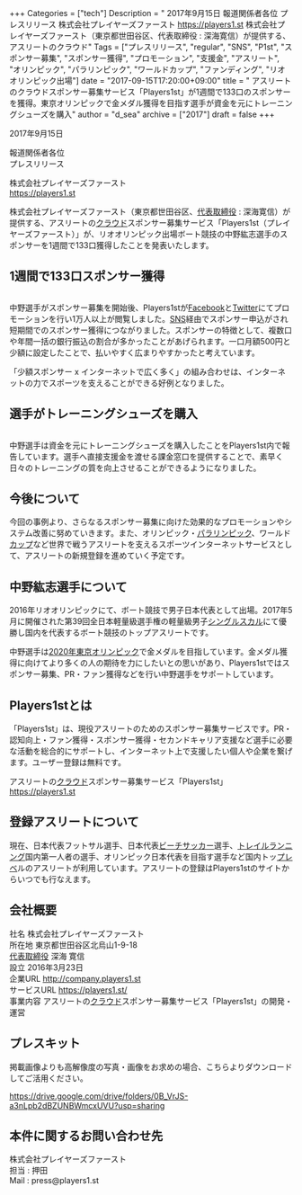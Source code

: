 +++
Categories = ["tech"]
Description = " 2017年9月15日  報道関係者各位 プレスリリース  株式会社プレイヤーズファースト https://players1.st  株式会社プレイヤーズファースト（東京都世田谷区、代表取締役 : 深海寛信）が提供する、アスリートのクラウド"
Tags = ["プレスリリース", "regular", "SNS", "P1st", "スポンサー募集", "スポンサー獲得", "プロモーション", "支援金", "アスリート", "オリンピック", "パラリンピック", "ワールドカップ", "ファンディング", "リオオリンピック出場"]
date = "2017-09-15T17:20:00+09:00"
title = " アスリートのクラウドスポンサー募集サービス「Players1st」が1週間で133口のスポンサーを獲得。東京オリンピックで金メダル獲得を目指す選手が資金を元にトレーニングシューズを購入"
author = "d_sea"
archive = ["2017"]
draft = false
+++

<body>
<p>2017年9月15日</p>


<p>報道関係者各位
<br>プレスリリース</p>


<p>株式会社プレイヤーズファースト<br><a href="https://players1.st">https://players1.st</a></p>


<p>株式会社プレイヤーズファースト（東京都世田谷区、<a class="keyword" href="http://d.hatena.ne.jp/keyword/%C2%E5%C9%BD%BC%E8%C4%F9%CC%F2">代表取締役</a> : 深海寛信）が提供する、アスリートの<a class="keyword" href="http://d.hatena.ne.jp/keyword/%A5%AF%A5%E9%A5%A6%A5%C9">クラウド</a>スポンサー募集サービス「Players1st（プレイヤーズファースト）」が、リオオリンピック出場ボート競技の中野紘志選手のスポンサーを1週間で133口獲得したことを発表いたします。</p>


<h2>1週間で133口スポンサー獲得</h2>


<p><figure class="tmblr-full" data-orig-height="758" data-orig-width="539" data-orig-src="https://cdn-ak.f.st-hatena.com/images/fotolife/d/d_sea/20180823/20180823110038.png"><img src="https://78.media.tumblr.com/da20ae93e3e24dbfffc4056e9e612e0a/tumblr_inline_owbb6eYsN11qzhrk3_540.png" class="" data-orig-height="758" data-orig-width="539" data-orig-src="https://cdn-ak.f.st-hatena.com/images/fotolife/d/d_sea/20180823/20180823110038.png" alt=""></figure></p>
<p>中野選手がスポンサー募集を開始後、Players1stが<a class="keyword" href="http://d.hatena.ne.jp/keyword/Facebook">Facebook</a>と<a class="keyword" href="http://d.hatena.ne.jp/keyword/Twitter">Twitter</a>にてプロモーションを行い1万人以上が閲覧しました。<a class="keyword" href="http://d.hatena.ne.jp/keyword/SNS">SNS</a>経由でスポンサー申込がされ短期間でのスポンサー獲得につながりました。スポンサーの特徴として、複数口や年間一括の銀行振込の割合が多かったことがあげられます。一口月額500円と少額に設定したことで、払いやすく広まりやすかったと考えています。</p>
<p>「少額スポンサー x インターネットで広く多く」の組み合わせは、インターネットの力でスポーツを支えることができる好例となりました。</p>
<h2>選手がトレーニングシューズを購入</h2>
<figure class="tmblr-full" data-orig-height="679" data-orig-width="477" data-orig-src="https://cdn-ak.f.st-hatena.com/images/fotolife/d/d_sea/20180823/20180823111121.png"><img src="https://78.media.tumblr.com/f703ecd039c13765a919deffa2f7ef78/tumblr_inline_owbb6fFL7b1qzhrk3_540.png" class="" data-orig-height="679" data-orig-width="477" data-orig-src="https://cdn-ak.f.st-hatena.com/images/fotolife/d/d_sea/20180823/20180823111121.png" alt=""></figure><p>中野選手は資金を元にトレーニングシューズを購入したことをPlayers1st内で報告しています。選手へ直接支援金を渡せる課金窓口を提供することで、素早く日々のトレーニングの質を向上させることができるようになりました。</p>
<h2>今後について</h2>
<p>今回の事例より、さらなるスポンサー募集に向けた効果的なプロモーションやシステム改善に努めていきます。また、オリンピック・<a class="keyword" href="http://d.hatena.ne.jp/keyword/%A5%D1%A5%E9%A5%EA%A5%F3%A5%D4%A5%C3%A5%AF">パラリンピック</a>、ワールド<a class="keyword" href="http://d.hatena.ne.jp/keyword/%A5%AB%A5%C3%A5%D7">カップ</a>など世界で戦うアスリートを支えるスポーツインターネットサービスとして、アスリートの新規登録を進めていく予定です。</p>
<h2>中野紘志選手について</h2>
<p>2016年リオオリンピックにて、ボート競技で男子日本代表として出場。2017年5月に開催された第39回全日本軽量級選手権の軽量級男子<a class="keyword" href="http://d.hatena.ne.jp/keyword/%A5%B7%A5%F3%A5%B0%A5%EB%A5%B9%A5%AB%A5%EB">シングルスカル</a>にて優勝し国内を代表するボート競技のトップアスリートです。 <br></p>
<p>中野選手は<a class="keyword" href="http://d.hatena.ne.jp/keyword/2020%C7%AF%C5%EC%B5%FE%A5%AA%A5%EA%A5%F3%A5%D4%A5%C3%A5%AF">2020年東京オリンピック</a>で金メダルを目指しています。金メダル獲得に向けてより多くの人の期待を力にしたいとの思いがあり、Players1stではスポンサー募集、PR・ファン獲得などを行い中野選手をサポートしています。</p>
<h2>Players1stとは</h2>
<p>「Players1st」は、現役アスリートのためのスポンサー募集サービスです。PR・認知向上・ファン獲得・スポンサー獲得・セカンドキャリア支援など選手に必要な活動を総合的にサポートし、インターネット上で支援したい個人や企業を繋げます。ユーザー登録は無料です。</p>
<p>アスリートの<a class="keyword" href="http://d.hatena.ne.jp/keyword/%A5%AF%A5%E9%A5%A6%A5%C9">クラウド</a>スポンサー募集サービス「Players1st」<br><a href="https://players1.st">https://players1.st</a></p>
<h2>登録アスリートについて</h2>
<p>現在、日本代表フットサル選手、日本代表<a class="keyword" href="http://d.hatena.ne.jp/keyword/%A5%D3%A1%BC%A5%C1%A5%B5%A5%C3%A5%AB%A1%BC">ビーチサッカー</a>選手、<a class="keyword" href="http://d.hatena.ne.jp/keyword/%A5%C8%A5%EC%A5%A4%A5%EB%A5%E9%A5%F3%A5%CB%A5%F3%A5%B0">トレイルランニング</a>国内第一人者の選手、オリンピック日本代表を目指す選手など国内トッ<a class="keyword" href="http://d.hatena.ne.jp/keyword/%A5%D7%A5%EC%A5%D9">プレベ</a>ルのアスリートが利用しています。アスリートの登録はPlayers1stのサイトからいつでも行なえます。</p>
<h2>会社概要</h2>
<p>社名             株式会社プレイヤーズファースト<br>
所在地         東京都世田谷区北烏山1-9-18
<br><a class="keyword" href="http://d.hatena.ne.jp/keyword/%C2%E5%C9%BD%BC%E8%C4%F9%CC%F2">代表取締役</a>  深海 寛信<br>
設立             2016年3月23日
<br>企業URL      <a href="http://company.players1.st">http://company.players1.st
</a><br>サービスURL <a href="https://players1.st/">https://players1.st/
</a><br>事業内容      アスリートの<a class="keyword" href="http://d.hatena.ne.jp/keyword/%A5%AF%A5%E9%A5%A6%A5%C9">クラウド</a>スポンサー募集サービス「Players1st」の開発・運営</p>
<h2>プレスキット</h2>
<p>掲載画像よりも高解像度の写真・画像をお求めの場合、こちらよりダウンロードしてご活用ください。 <br></p>
<p><a href="https://drive.google.com/drive/folders/0B_VrJS-a3nLpb2dBZUNBWmcxUVU?usp=sharing">https://drive.google.com/drive/folders/0B_VrJS-a3nLpb2dBZUNBWmcxUVU?usp=sharing</a></p>
<h2>本件に関するお問い合わせ先</h2>
<p>株式会社プレイヤーズファースト<br>
担当 : 押田<br>
Mail : press@players1.st</p>
</body>
